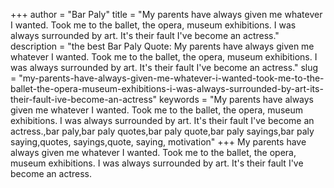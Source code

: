 +++
author = "Bar Paly"
title = "My parents have always given me whatever I wanted. Took me to the ballet, the opera, museum exhibitions. I was always surrounded by art. It's their fault I've become an actress."
description = "the best Bar Paly Quote: My parents have always given me whatever I wanted. Took me to the ballet, the opera, museum exhibitions. I was always surrounded by art. It's their fault I've become an actress."
slug = "my-parents-have-always-given-me-whatever-i-wanted-took-me-to-the-ballet-the-opera-museum-exhibitions-i-was-always-surrounded-by-art-its-their-fault-ive-become-an-actress"
keywords = "My parents have always given me whatever I wanted. Took me to the ballet, the opera, museum exhibitions. I was always surrounded by art. It's their fault I've become an actress.,bar paly,bar paly quotes,bar paly quote,bar paly sayings,bar paly saying,quotes, sayings,quote, saying, motivation"
+++
My parents have always given me whatever I wanted. Took me to the ballet, the opera, museum exhibitions. I was always surrounded by art. It's their fault I've become an actress.
